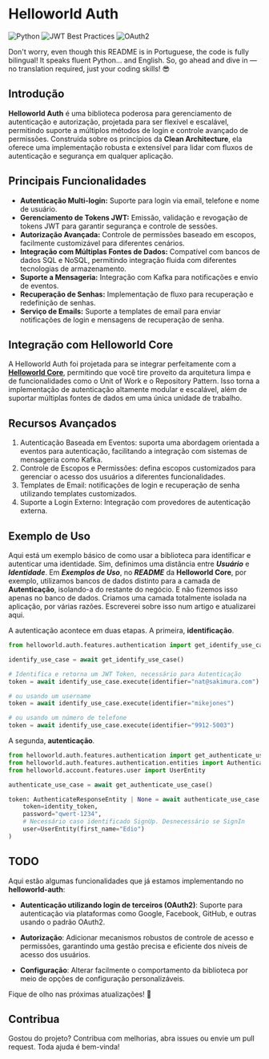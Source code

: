 # Helloworld Auth

![Python](https://img.shields.io/badge/Python-3.9%2B-blue?logo=python)
![JWT Best Practices](https://img.shields.io/badge/JWT-Best%20Practices-blue)
![OAuth2](https://img.shields.io/badge/OAuth2-Supported-brightgreen)

Don't worry, even though this README is in Portuguese, the code is fully bilingual! It speaks fluent Python... and English. So, go ahead and dive in — no translation required, just your coding skills! 😎

## Introdução
**Helloworld Auth** é uma biblioteca poderosa para gerenciamento de autenticação e autorização, projetada para ser flexível e escalável, permitindo suporte a múltiplos métodos de login e controle avançado de permissões. Construída sobre os princípios da **Clean Architecture**, ela oferece uma implementação robusta e extensível para lidar com fluxos de autenticação e segurança em qualquer aplicação.

## Principais Funcionalidades

- **Autenticação Multi-login:** Suporte para login via email, telefone e nome de usuário.
- **Gerenciamento de Tokens JWT:** Emissão, validação e revogação de tokens JWT para garantir segurança e controle de sessões.
- **Autorização Avançada:** Controle de permissões baseado em escopos, facilmente customizável para diferentes cenários.
- **Integração com Múltiplas Fontes de Dados:** Compatível com bancos de dados SQL e NoSQL, permitindo integração fluida com diferentes tecnologias de armazenamento.
- **Suporte a Mensageria:** Integração com Kafka para notificações e envio de eventos.
- **Recuperação de Senhas:** Implementação de fluxo para recuperação e redefinição de senhas.
- **Serviço de Emails:** Suporte a templates de email para enviar notificações de login e mensagens de recuperação de senha.


## Integração com Helloworld Core
A Helloworld Auth foi projetada para se integrar perfeitamente com a [**Helloworld Core**](https://github.com/edicleoline/helloworld-core), permitindo que você tire proveito da arquitetura limpa e de funcionalidades como o Unit of Work e o Repository Pattern. Isso torna a implementação de autenticação altamente modular e escalável, além de suportar múltiplas fontes de dados em uma única unidade de trabalho.

## Recursos Avançados
1. Autenticação Baseada em Eventos: suporta uma abordagem orientada a eventos para autenticação, facilitando a integração com sistemas de mensageria como Kafka.
2. Controle de Escopos e Permissões: defina escopos customizados para gerenciar o acesso dos usuários a diferentes funcionalidades.
3. Templates de Email: notificações de login e recuperação de senha utilizando templates customizados.
4. Suporte a Login Externo: Integração com provedores de autenticação externa.

## Exemplo de Uso

Aqui está um exemplo básico de como usar a biblioteca para identificar e autenticar uma identidade.
Sim, definimos uma distância entre ***Usuário*** e ***Identidade***. Em ***Exemplos de Uso***, no ***README*** da **Helloworld Core**, por exemplo, utilizamos bancos de dados distinto para a camada de **Autenticação**, isolando-a do restante do negócio.
E não fizemos isso apenas no banco de dados. Criamos uma camada totalmente isolada na aplicação, por várias razões. Escreverei sobre isso num artigo e atualizarei aqui. 

A autenticação acontece em duas etapas. A primeira, **identificação**.

```python
from helloworld.auth.features.authentication import get_identify_use_case

identify_use_case = await get_identify_use_case()

# Identifica e retorna um JWT Token, necessário para Autenticação
token = await identify_use_case.execute(identifier="nat@sakimura.com")

# ou usando um username
token = await identify_use_case.execute(identifier="mikejones")

# ou usando um número de telefone
token = await identify_use_case.execute(identifier="9912-5003")
```

A segunda, **autenticação**.

```python
from helloworld.auth.features.authentication import get_authenticate_use_case
from helloworld.auth.features.authentication.entities import AuthenticateResponseEntity
from helloworld.account.features.user import UserEntity

authenticate_use_case = await get_authenticate_use_case()

token: AuthenticateResponseEntity | None = await authenticate_use_case.execute(
    token=identity_token,
    password="qwert-1234",
    # Necessário caso identificado SignUp. Desnecessário se SignIn
    user=UserEntity(first_name="Edio")
)
```

## TODO

Aqui estão algumas funcionalidades que já estamos implementando no **helloworld-auth**:

- **Autenticação utilizando login de terceiros (OAuth2)**: Suporte para autenticação via plataformas como Google, Facebook, GitHub, e outras usando o padrão OAuth2.
  
- **Autorização**: Adicionar mecanismos robustos de controle de acesso e permissões, garantindo uma gestão precisa e eficiente dos níveis de acesso dos usuários.

- **Configuração**: Alterar facilmente o comportamento da biblioteca por meio de opções de configuração personalizáveis.

Fique de olho nas próximas atualizações! 🚀

## Contribua
Gostou do projeto? Contribua com melhorias, abra issues ou envie um pull request. Toda ajuda é bem-vinda!


